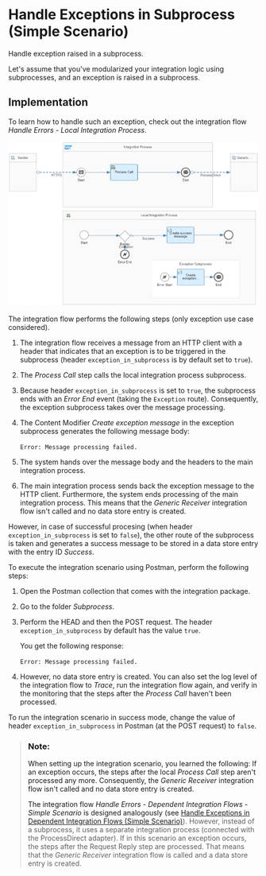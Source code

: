 <!-- loioe8b10b6eaac24c8f9ad7ab0874fefef6 -->

# Handle Exceptions in Subprocess \(Simple Scenario\)

Handle exception raised in a subprocess.

Let's assume that you've modularized your integration logic using subprocesses, and an exception is raised in a subprocess.



<a name="loioe8b10b6eaac24c8f9ad7ab0874fefef6__section_ekj_mb1_fsb"/>

## Implementation

To learn how to handle such an exception, check out the integration flow *Handle Errors - Local Integration Process*.

![](images/Subprocess_SImple_6ee0994.png)

The integration flow performs the following steps \(only exception use case considered\).

1.  The integration flow receives a message from an HTTP client with a header that indicates that an exception is to be triggered in the subprocess \(header `exception_in_subprocess` is by default set to `true`\).

2.  The *Process Call* step calls the local integration process subprocess.

3.  Because header `exception_in_subprocess` is set to `true`, the subprocess ends with an *Error End* event \(taking the `Exception` route\). Consequently, the exception subprocess takes over the message processing.

4.  The Content Modifier *Create exception message* in the exception subprocess generates the following message body:

    `Error: Message processing failed.`

5.  The system hands over the message body and the headers to the main integration process.

6.  The main integration process sends back the exception message to the HTTP client. Furthermore, the system ends processing of the main integration process. This means that the *Generic Receiver* integration flow isn't called and no data store entry is created.


However, in case of successful procesing \(when header `exception_in_subprocess` is set to `false`\), the other route of the subprocess is taken and generates a success message to be stored in a data store entry with the entry ID *Success*.

To execute the integration scenario using Postman, perform the following steps:

1.  Open the Postman collection that comes with the integration package.

2.  Go to the folder *Subprocess*.

3.  Perform the HEAD and then the POST request. The header `exception_in_subprocess` by default has the value `true`.

    You get the following response:

    `Error: Message processing failed.`

4.  However, no data store entry is created. You can also set the log level of the integration flow to *Trace*, run the integration flow again, and verify in the monitoring that the steps after the *Process Call* haven't been processed.


To run the integration scenario in success mode, change the value of header `exception_in_subprocess` in Postman \(at the POST request\) to `false`.

> ### Note:  
> When setting up the integration scenario, you learned the following: If an exception occurs, the steps after the local *Process Call* step aren't processed any more. Consequently, the *Generic Receiver* integration flow isn't called and no data store entry is created.
> 
> The integration flow *Handle Errors - Dependent Integration Flows - Simple Scenario* is designed analogously \(see [Handle Exceptions in Dependent Integration Flows \(Simple Scenario\)](handle-exceptions-in-dependent-integration-flows-simple-scenario-984e51a.md)\). However, instead of a subprocess, it uses a separate integration process \(connected with the ProcessDirect adapter\). If in this scenario an exception occurs, the steps after the Request Reply step are processed. That means that the *Generic Receiver* integration flow is called and a data store entry is created.

